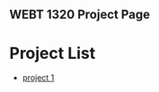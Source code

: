 ## WEBT 1320 Project Page

<h1>Project List</h1>

<ul>
<li>
<a href="project1/index.html" target="_blank">project 1 </a></li>
</ul>

